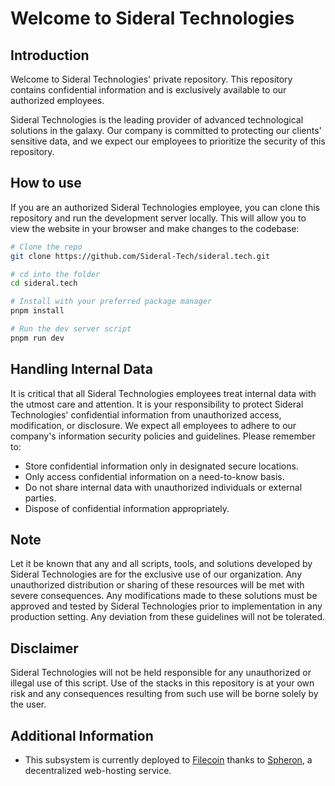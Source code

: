 # Welcome to Sideral Technologies

## Introduction

Welcome to Sideral Technologies' private repository. This repository contains confidential information and is exclusively available to our authorized employees.

Sideral Technologies is the leading provider of advanced technological solutions in the galaxy. Our company is committed to protecting our clients' sensitive data, and we expect our employees to prioritize the security of this repository.

## How to use

If you are an authorized Sideral Technologies employee, you can clone this repository and run the development server locally. This will allow you to view the website in your browser and make changes to the codebase:

```bash
# Clone the repo
git clone https://github.com/Sideral-Tech/sideral.tech.git

# cd into the folder
cd sideral.tech

# Install with your preferred package manager
pnpm install

# Run the dev server script
pnpm run dev
```

## Handling Internal Data

It is critical that all Sideral Technologies employees treat internal data with the utmost care and attention. It is your responsibility to protect Sideral Technologies' confidential information from unauthorized access, modification, or disclosure. We expect all employees to adhere to our company's information security policies and guidelines. Please remember to:

- Store confidential information only in designated secure locations.
- Only access confidential information on a need-to-know basis.
- Do not share internal data with unauthorized individuals or external parties.
- Dispose of confidential information appropriately.

## Note

Let it be known that any and all scripts, tools, and solutions developed by Sideral Technologies are for the exclusive use of our organization. Any unauthorized distribution or sharing of these resources will be met with severe consequences. Any modifications made to these solutions must be approved and tested by Sideral Technologies prior to implementation in any production setting. Any deviation from these guidelines will not be tolerated.

## Disclaimer

Sideral Technologies will not be held responsible for any unauthorized or illegal use of this script. Use of the stacks in this repository is at your own risk and any consequences resulting from such use will be borne solely by the user.

## Additional Information

- This subsystem is currently deployed to [Filecoin](https://filecoin.io/) thanks to [Spheron](https://spheron.network), a decentralized web-hosting service.
